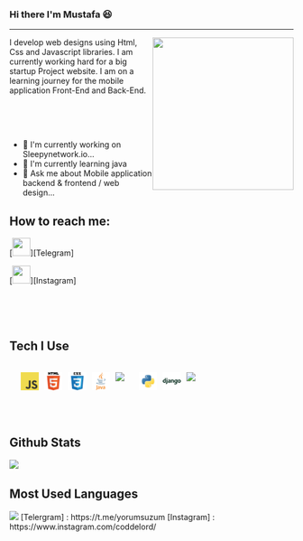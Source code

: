 ### Hi there I'm Mustafa  :laughing:


<hr>
<img src="https://media.giphy.com/media/bGgsc5mWoryfgKBx1u/giphy.gif" align="right" width="250" height="270">

<p align="left" > I develop web designs using Html, Css and Javascript libraries. I am currently working hard for a big startup Project website. I am on a learning journey for the mobile application Front-End and Back-End.</p>

</br>
</br>
</br>

- 🔭 I'm currently working on Sleepynetwork.io...
- 🌱 I'm currently learning java
- 💬 Ask me about Mobile application backend & frontend / web design...
## How to reach me: 

[<img height="32" width="32" src="https://unpkg.com/simple-icons@v8/icons/telegram.svg" />][Telegram]

[<img height="32" width="32" src="https://unpkg.com/simple-icons@v8/icons/instagram.svg" />][Instagram]

<br/>
<br/>
<br/>

## Tech I Use 
<br/>
<div style="display: flex; margin-left: 20px;">
<img src="https://raw.githubusercontent.com/github/explore/80688e429a7d4ef2fca1e82350fe8e3517d3494d/topics/javascript/javascript.png" width="32">

<img src="https://raw.githubusercontent.com/github/explore/80688e429a7d4ef2fca1e82350fe8e3517d3494d/topics/html/html.png" width="32" style=" margin-left: 10px;">
<img src="https://raw.githubusercontent.com/github/explore/80688e429a7d4ef2fca1e82350fe8e3517d3494d/topics/css/css.png" width="32" style=" margin-left: 10px;">

<img src="https://raw.githubusercontent.com/github/explore/80688e429a7d4ef2fca1e82350fe8e3517d3494d/topics/java/java.png" width="32" style=" margin-left: 10px;">

<img src="https://upload.wikimedia.org/wikipedia/commons/4/4f/Csharp_Logo.png" width="32" style=" margin-left: 10px;">
<img src="https://raw.githubusercontent.com/github/explore/80688e429a7d4ef2fca1e82350fe8e3517d3494d/topics/python/python.png" width="32" style=" margin-left: 10px;">
<img src="https://raw.githubusercontent.com/github/explore/7456fdff59816d37ef383a6c8f32a26ff7332db2/topics/django/django.png" width="32" style=" margin-left: 10px;">

<img src="https://seeklogo.com/images/B/bootstrap-5-logo-85A1F11F4F-seeklogo.com.png" width="38" style=" margin-left: 10px;">
</div>


<br/>
<br/>
<br/>

## Github Stats
<img src="https://github-readme-stats.vercel.app/api?username=CoddeLord&show_icons=true&theme=dark" >

## Most Used Languages

<img src="https://github-readme-stats.vercel.app/api/top-langs/?username=CoddeLord&layout=compact">
[Telergram] : https://t.me/yorumsuzum
[Instagram] : https://www.instagram.com/coddelord/ 

